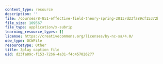 ```yaml
---
content_type: resource
description: ''
file: /courses/8-851-effective-field-theory-spring-2013/d23fa89cf15372b64a31f4c457026277_HKkSPqCOmD0.srt
file_size: 109567
file_type: application/x-subrip
learning_resource_types: []
license: https://creativecommons.org/licenses/by-nc-sa/4.0/
ocw_type: OCWFile
resourcetype: Other
title: 3play caption file
uid: d23fa89c-f153-72b6-4a31-f4c457026277
---
```

